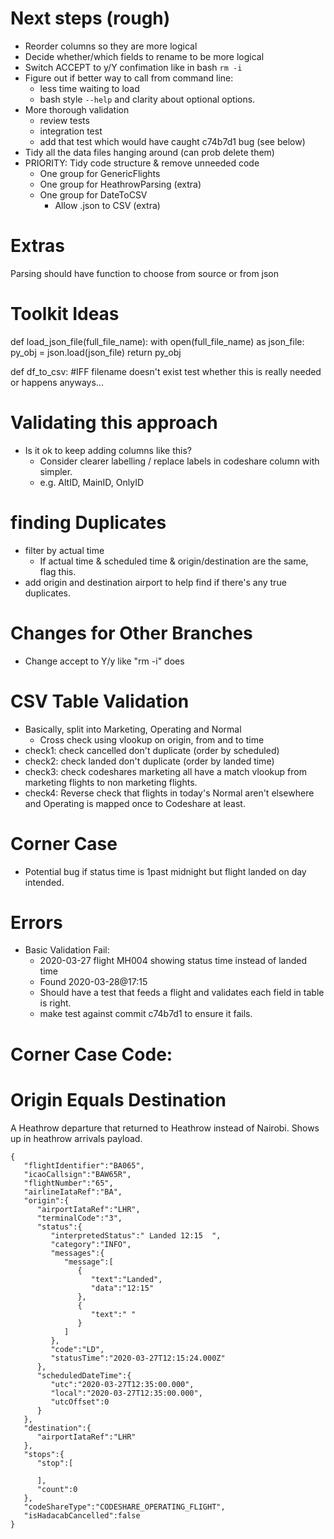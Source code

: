 # Next steps (rough)
* Reorder columns so they are more logical
* Decide whether/which fields to rename to be more logical
* Switch ACCEPT to y/Y confimation like in bash `rm -i`
* Figure out if better way to call from command line:
    * less time waiting to load
    * bash style `--help` and clarity about optional options.
* More thorough validation
    * review tests
    * integration test
    * add that test which would have caught c74b7d1 bug (see below)
* Tidy all the data files hanging around (can prob delete them)
* PRIORITY: Tidy code structure & remove unneeded code
    * One group for GenericFlights
    * One group for HeathrowParsing (extra)
    * One group for DateToCSV
        * Allow .json to CSV (extra)
 
# Extras
Parsing should have function to choose from source or from json

# Toolkit Ideas
def load_json_file(full_file_name):
	with open(full_file_name) as json_file:
		py_obj = json.load(json_file)
	return py_obj

def df_to_csv: #IFF filename doesn't exist
	test whether this is really needed or happens anyways...

# Validating this approach
* Is it ok to keep adding columns like this?
    * Consider clearer labelling / replace labels in codeshare column with simpler. 
    * e.g. AltID, MainID, OnlyID

# finding Duplicates
* filter by actual time
    * If actual time & scheduled time & origin/destination are the same, flag this.
* add origin and destination airport to help find if there's any true duplicates.

# Changes for Other Branches
* Change accept to Y/y like "rm -i" does

# CSV Table Validation
* Basically, split into Marketing, Operating and Normal
    * Cross check using vlookup on origin, from and to time
* check1: check cancelled don't duplicate (order by scheduled)
* check2: check landed don't duplicate (order by landed time)
* check3: check codeshares marketing all have a match vlookup from marketing flights to non marketing flights.
* check4: Reverse check that flights in today's Normal aren't elsewhere and Operating is mapped once to Codeshare at least.

# Corner Case
* Potential bug if status time is 1past midnight but flight landed on day intended.

# Errors
* Basic Validation Fail:
    * 2020-03-27 flight MH004 showing status time instead of landed time
    * Found 2020-03-28@17:15
    * Should have a test that feeds a flight and validates each field in table is right.
    * make test against commit c74b7d1 to ensure it fails.
   
# Corner Case Code:
# Origin Equals Destination
A Heathrow departure that returned to Heathrow instead of Nairobi. Shows up in heathrow arrivals payload.

```
{
   "flightIdentifier":"BA065",
   "icaoCallsign":"BAW65R",
   "flightNumber":"65",
   "airlineIataRef":"BA",
   "origin":{
      "airportIataRef":"LHR",
      "terminalCode":"3",
      "status":{
         "interpretedStatus":" Landed 12:15  ",
         "category":"INFO",
         "messages":{
            "message":[
               {
                  "text":"Landed",
                  "data":"12:15"
               },
               {
                  "text":" "
               }
            ]
         },
         "code":"LD",
         "statusTime":"2020-03-27T12:15:24.000Z"
      },
      "scheduledDateTime":{
         "utc":"2020-03-27T12:35:00.000",
         "local":"2020-03-27T12:35:00.000",
         "utcOffset":0
      }
   },
   "destination":{
      "airportIataRef":"LHR"
   },
   "stops":{
      "stop":[

      ],
      "count":0
   },
   "codeShareType":"CODESHARE_OPERATING_FLIGHT",
   "isHadacabCancelled":false
}
```